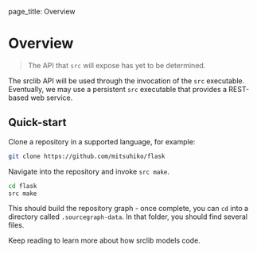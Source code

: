 page_title: Overview

# Overview

> The API that `src` will expose has yet to be determined.

The srclib API will be used through the invocation of the `src` executable.
Eventually, we may use a persistent `src` executable that provides a REST-based
web service.

## Quick-start
Clone a repository in a supported language, for example:
```bash
git clone https://github.com/mitsuhiko/flask
```

Navigate into the repository and invoke `src make`.
```bash
cd flask
src make
```

This should build the repository graph - once complete, you can `cd` into a directory
called `.sourcegraph-data`. In that folder, you should find several files.

Keep reading to learn more about how srclib models code.
